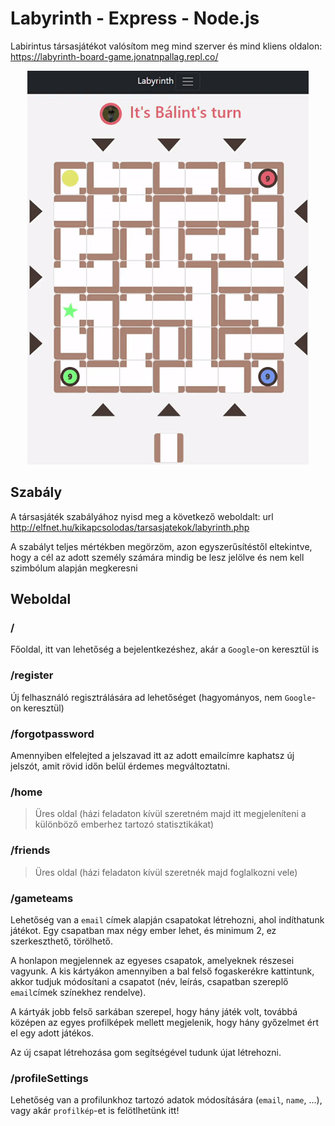 # Labyrinth - Express - Node.js
Labirintus társasjátékot valósítom meg mind szerver és mind kliens oldalon: <br>
https://labyrinth-board-game.jonatnpallag.repl.co/
<p align="center">
    <img src="example.gif" width="450px" height="630"/>
</p>

## Szabály
A társasjáték szabályához nyisd meg a következő weboldalt:
url http://elfnet.hu/kikapcsolodas/tarsasjatekok/labyrinth.php

A szabályt teljes mértékben megörzöm, azon egyszerűsítéstől eltekintve, hogy a cél az adott személy számára mindig be 
lesz jelölve és nem kell szimbólum alapján megkeresni

## Weboldal
### /
Főoldal, itt van lehetőség a bejelentkezéshez, akár a `Google`-on keresztül is

### /register
Új felhasználó regisztrálására ad lehetőséget (hagyományos, nem `Google`-on keresztül)

### /forgotpassword
Amennyiben elfelejted a jelszavad itt az adott emailcímre kaphatsz új jelszót,
amit rövid időn belül érdemes megváltoztatni.

### /home
>Üres oldal (házi feladaton kívül szeretném majd itt megjeleníteni a különböző emberhez tartozó statisztikákat)

### /friends
>Üres oldal (házi feladaton kívül szeretnék majd foglalkozni vele)

### /gameteams
Lehetőség van a `email` címek alapján csapatokat létrehozni, ahol indíthatunk játékot. Egy csapatban max négy ember lehet, és minimum 2, ez szerkeszthető, törölhető.

A honlapon megjelennek az egyeses csapatok, amelyeknek részesei vagyunk. A kis kártyákon amennyiben a bal felső fogaskerékre kattintunk,
akkor tudjuk módosítani a csapatot (név, leírás, csapatban szereplő `email`címek színekhez rendelve).

A kártyák jobb felső sarkában szerepel, hogy hány játék volt, továbbá középen az egyes profilképek mellett megjelenik, hogy hány győzelmet ért el egy adott játékos.

Az új csapat létrehozása gom segítségével tudunk újat létrehozni.

### /profileSettings
Lehetőség van a profilunkhoz tartozó adatok módosítására (`email`, `name`, ...), vagy akár `profilkép`-et is felötlhetünk itt!

